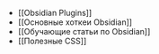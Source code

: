 - [[Obsidian Plugins]]
- [[Основные хоткеи Obsidian]]
- [[Обучающие статьи по Obsidian]]
- [[Полезные CSS]]
